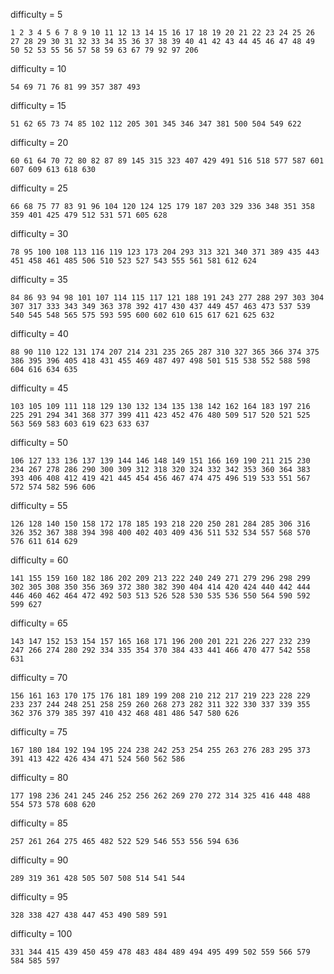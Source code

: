 difficulty =  5
```
1 2 3 4 5 6 7 8 9 10 11 12 13 14 15 16 17 18 19 20 21 22 23 24 25 26 27 28 29 30 31 32 33 34 35 36 37 38 39 40 41 42 43 44 45 46 47 48 49 50 52 53 55 56 57 58 59 63 67 79 92 97 206 
```
difficulty =  10
```
54 69 71 76 81 99 357 387 493 
```
difficulty =  15
```
51 62 65 73 74 85 102 112 205 301 345 346 347 381 500 504 549 622 
```
difficulty =  20
```
60 61 64 70 72 80 82 87 89 145 315 323 407 429 491 516 518 577 587 601 607 609 613 618 630 
```
difficulty =  25
```
66 68 75 77 83 91 96 104 120 124 125 179 187 203 329 336 348 351 358 359 401 425 479 512 531 571 605 628 
```
difficulty =  30
```
78 95 100 108 113 116 119 123 173 204 293 313 321 340 371 389 435 443 451 458 461 485 506 510 523 527 543 555 561 581 612 624 
```
difficulty =  35
```
84 86 93 94 98 101 107 114 115 117 121 188 191 243 277 288 297 303 304 307 317 333 343 349 363 378 392 417 430 437 449 457 463 473 537 539 540 545 548 565 575 593 595 600 602 610 615 617 621 625 632 
```
difficulty =  40
```
88 90 110 122 131 174 207 214 231 235 265 287 310 327 365 366 374 375 386 395 396 405 418 431 455 469 487 497 498 501 515 538 552 588 598 604 616 634 635 
```
difficulty =  45
```
103 105 109 111 118 129 130 132 134 135 138 142 162 164 183 197 216 225 291 294 341 368 377 399 411 423 452 476 480 509 517 520 521 525 563 569 583 603 619 623 633 637 
```
difficulty =  50
```
106 127 133 136 137 139 144 146 148 149 151 166 169 190 211 215 230 234 267 278 286 290 300 309 312 318 320 324 332 342 353 360 364 383 393 406 408 412 419 421 445 454 456 467 474 475 496 519 533 551 567 572 574 582 596 606 
```
difficulty =  55
```
126 128 140 150 158 172 178 185 193 218 220 250 281 284 285 306 316 326 352 367 388 394 398 400 402 403 409 436 511 532 534 557 568 570 576 611 614 629 
```
difficulty =  60
```
141 155 159 160 182 186 202 209 213 222 240 249 271 279 296 298 299 302 305 308 350 356 369 372 380 382 390 404 414 420 424 440 442 444 446 460 462 464 472 492 503 513 526 528 530 535 536 550 564 590 592 599 627 
```
difficulty =  65
```
143 147 152 153 154 157 165 168 171 196 200 201 221 226 227 232 239 247 266 274 280 292 334 335 354 370 384 433 441 466 470 477 542 558 631 
```
difficulty =  70
```
156 161 163 170 175 176 181 189 199 208 210 212 217 219 223 228 229 233 237 244 248 251 258 259 260 268 273 282 311 322 330 337 339 355 362 376 379 385 397 410 432 468 481 486 547 580 626 
```
difficulty =  75
```
167 180 184 192 194 195 224 238 242 253 254 255 263 276 283 295 373 391 413 422 426 434 471 524 560 562 586 
```
difficulty =  80
```
177 198 236 241 245 246 252 256 262 269 270 272 314 325 416 448 488 554 573 578 608 620 
```
difficulty =  85
```
257 261 264 275 465 482 522 529 546 553 556 594 636 
```
difficulty =  90
```
289 319 361 428 505 507 508 514 541 544 
```
difficulty =  95
```
328 338 427 438 447 453 490 589 591 
```
difficulty =  100
```
331 344 415 439 450 459 478 483 484 489 494 495 499 502 559 566 579 584 585 597 
```
